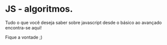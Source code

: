 # JS - algoritmos.

Tudo o que você deseja saber sobre javascript desde o básico ao avançado encontra-se aqui! 

Fique a vontade ;)
